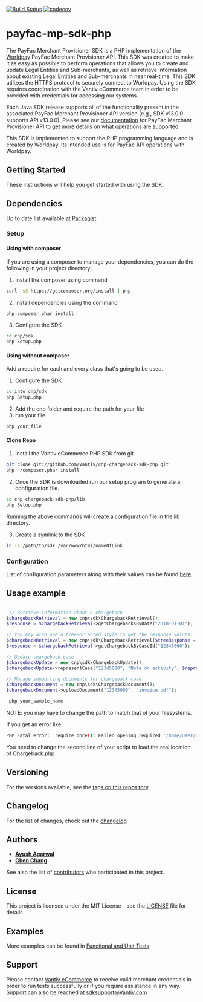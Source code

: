 [![Build Status](https://travis-ci.org/Vantiv/cnp-chargeback-sdk-php.svg?branch=2.x)](https://travis-ci.org/Vantiv/cnp-chargeback-sdk-php)
[![codecov](https://codecov.io/gh/Vantiv/cnp-chargeback-sdk-php/branch/2.x/graph/badge.svg)](https://codecov.io/gh/Vantiv/cnp-chargeback-sdk-php)


# payfac-mp-sdk-php

The PayFac Merchant Provisioner SDK is a PHP implementation of the [Worldpay](https://developer.vantiv.com/community/ecommerce) PayFac Merchant Provisioner API. This SDK was created to make it as easy as possible to perform operations that allows you to create and update Legal Entities and Sub-merchants, as well as retrieve information about existing Legal Entities and Sub-merchants in near real-time. This SDK utilizes the HTTPS protocol to securely connect to Worldpay. Using the SDK requires coordination with the Vantiv eCommerce team in order to be provided with credentials for accessing our systems.

Each Java SDK release supports all of the functionality present in the associated PayFac Merchant Provisioner API version (e.g., SDK v13.0.0 supports API v13.0.0). Please see our [documentation](https://developer.vantiv.com/community/ecommerce/pages/documentation) for PayFac Merchant Provisioner API to get more details on what operations are supported.

This SDK is implemented to support the PHP programming language and is created by Worldpay. Its intended use is for PayFac API operations with Worldpay.

## Getting Started

These instructions will help you get started with using the SDK.


## Dependencies
Up to date list available at [Packagist](https://packagist.org/packages/vantiv/payfac-sdk)


### Setup

#### Using with composer

If you are using a composer to manage your dependencies, you can do the following in your project directory:

1. Install the composer using command

```bash
curl -sS https://getcomposer.org/install | php
```

2. Install dependencies using the command
```bash
php composer.phar install
```

3. Configure the SDK
```bash
cd cnp/sdk
php Setup.php
```


#### Using without composer

Add a require for each and every class that's going to be used.

1. Configure the SDK
```bash
cd into cnp/sdk
php Setup.php
```

2. Add the cnp folder and require the path for your file
3. run your file 
```bash
php your_file
```


#### Clone Repo

1. Install the Vantiv eCommerce PHP SDK from git. 

```bash
git clone git://github.com/Vantiv/cnp-chargeback-sdk-php.git
php ~/composer.phar install
```


2. Once the SDK is downloaded run our setup program to generate a configuration file.

```bash
cd cnp-chargeback-sdk-php/lib
php Setup.php
```

Running the above commands will create a configuration file in the lib directory. 


3. Create a symlink to the SDK

```bash
ln -s /path/to/sdk /var/www/html/nameOfLink
```

### Configuration
List of configuration parameters along with their values can be found [here](https://gist.github.com/VantivSDK/8b7dd606230ec65b36eba457df4443de).

## Usage example

```php

 // Retrieve information about a chargeback
$chargebackRetrieval = new cnp\sdk\ChargebackRetrieval();
$response = $chargebackRetrieval->getChargebacksByDate("2018-01-01");

// You may also use a tree-oriented style to get the response values:
$chargebackRetrieval = new cnp\sdk\ChargebackRetrieval($treeResponse = true);
$response = $chargebackRetrieval->getChargebackByCaseId("12345000");

// Update chargeback case
$chargebackUpdate = new cnp\sdk\ChargebackUpdate();
$chargebackUpdate->representCase("12345000", "Note on activity", $representment_amount = 1000);

// Manage supporting documents for chargeback case
$chargebackDocument = new cnp\sdk\ChargebackDocument();
$chargebackDocument->uploadDocument("12345000", "invoice.pdf");

```

```bash
 php your_sample_name
```

NOTE: you may have to change the path to match that of your filesystems.  

If you get an error like:
```bash
PHP Fatal error:  require_once(): Failed opening required '/home/user/git/cnp-chargback-sdk-php/../lib/Chargeback.php' (include_path='.:/usr/share/pear:/usr/share/php') in /home/user/git/cnp-chargback-sdk-php/foo.php on line 2
```
You need to change the second line of your script to load the real location of Chargeback.php

## Versioning
For the versions available, see the [tags on this repository](https://github.com/vantiv/payfac-mp-sdk-java/tags). 

## Changelog
For the list of changes, check out the [changelog](https://github.com/Vantiv/payfac-mp-sdk-java/blob/13.x/CHANGELOG.md)

## Authors

* [**Ayush Agarwal**](https://github.com/ayush17agarwal)
* [**Chen Chang**](https://github.com/cc6980312)

See also the list of [contributors](https://github.com/vantiv/payfac-mp-sdk-java/contributors) who participated in this project.

## License
This project is licensed under the MIT License - see the [LICENSE](https://github.com/Vantiv/payfac-mp-sdk-java/blob/13.x/LICENSE.md) file for details

## Examples
More examples can be found in [Functional and Unit Tests](https://github.com/Vantiv/payfac-mp-sdk-java/tree/13.x/src/test/java/com/mp/sdk)

## Support
Please contact [Vantiv eCommerce](https://developer.vantiv.com/community/ecommerce) to receive valid merchant credentials in order to run tests successfully or if you require assistance in any way.  Support can also be reached at sdksupport@Vantiv.com
